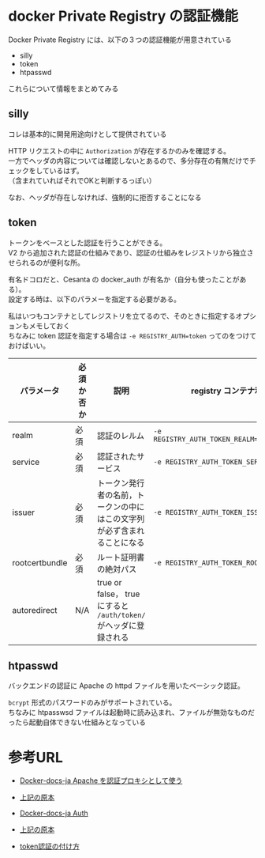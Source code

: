 # docker Private Registry の認証機能

Docker Private Registry には、以下の３つの認証機能が用意されている

- silly
- token
- htpasswd

これらについて情報をまとめてみる

## silly

コレは基本的に開発用途向けとして提供されている

HTTP リクエストの中に `Authorization` が存在するかのみを確認する。  
一方でヘッダの内容については確認しないとあるので、多分存在の有無だけでチェックをしているはず。  
（含まれていればそれでOKと判断するっぽい）  

なお、ヘッダが存在しなければ、強制的に拒否することになる

## token

トークンをベースとした認証を行うことができる。  
V2 から追加された認証の仕組みであり、認証の仕組みをレジストリから独立させられるのが便利な所。  

有名ドコロだと、Cesanta の docker_auth が有名か（自分も使ったことがある）。  
設定する時は、以下のパラメーを指定する必要がある。  


私はいつもコンテナとしてレジストリを立てるので、そのときに指定するオプションもメモしておく  
ちなみに token 認証を指定する場合は `-e REGISTRY_AUTH=token` ってのをつけておけばいい。  

| パラメータ        | 必須か否か | 説明 | registry コンテナ利用時のオプション指定 |
|-------------------|------------|------|-----------------------------------------|
| realm             | 必須       | 認証のレルム | `-e REGISTRY_AUTH_TOKEN_REALM=https://172.16.1.100:5001/auth` |
| service           | 必須       | 認証されたサービス | `-e REGISTRY_AUTH_TOKEN_SERVICE="Docker registry"` |
| issuer            | 必須       | トークン発行者の名前，トークンの中にはこの文字列が必ず含まれることになる | `-e REGISTRY_AUTH_TOKEN_ISSUER="Auth Service"` |
| rootcertbundle    | 必須       | ルート証明書の絶対パス | `-e REGISTRY_AUTH_TOKEN_ROOTCERTBUNDLE=/ssl/server.pem` |
| autoredirect      | N/A        | true or false， true にすると `/auth/token/` がヘッダに登録される |  |



## htpasswd
バックエンドの認証に Apache の httpd ファイルを用いたベーシック認証。

`bcrypt` 形式のパスワードのみがサポートされている。  
ちなみに htpasswsd ファイルは起動時に読み込まれ、ファイルが無効なものだったら起動自体できない仕組みとなっている
























# 参考URL
- [Docker-docs-ja Apache を認証プロキシとして使う](http://docs.docker.jp/v1.11/registry/recipes/apache.html)
- [上記の原本]( https://docs.docker.com/registry/recipes/apache/ )
- [Docker-docs-ja Auth]( http://docs.docker.jp/registry/configuration.html#auth )
- [上記の原本]( https://docs.docker.com/registry/configuration/ )

- [token認証の付け方]( https://www.itmedia.co.jp/enterprise/articles/1710/02/news018_3.html )

